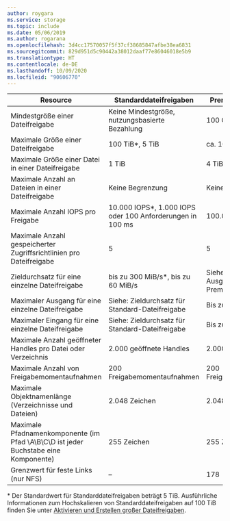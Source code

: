 ```yaml
---
author: roygara
ms.service: storage
ms.topic: include
ms.date: 05/06/2019
ms.author: rogarana
ms.openlocfilehash: 3d4cc17570057f5f37cf38685847afbe38ea6831
ms.sourcegitcommit: 829d951d5c90442a38012daaf77e86046018e5b9
ms.translationtype: HT
ms.contentlocale: de-DE
ms.lasthandoff: 10/09/2020
ms.locfileid: "90606770"
---
```

| Resource | Standarddateifreigaben | Premium-Dateifreigaben |
|----------|---------------|------------------------------------------|
| Mindestgröße einer Dateifreigabe | Keine Mindestgröße, nutzungsbasierte Bezahlung | 100 GiB; bereitgestellt |
| Maximale Größe einer Dateifreigabe | 100 TiB*, 5 TiB | ca. 100 TiB |
| Maximale Größe einer Datei in einer Dateifreigabe | 1 TiB | 4 TiB |
| Maximale Anzahl an Dateien in einer Dateifreigabe | Keine Begrenzung | Keine Begrenzung |
| Maximale Anzahl IOPS pro Freigabe | 10.000 IOPS*, 1.000 IOPS oder 100 Anforderungen in 100 ms | 100.000 IOPS |
| Maximale Anzahl gespeicherter Zugriffsrichtlinien pro Dateifreigabe | 5 | 5 |
| Zieldurchsatz für eine einzelne Dateifreigabe | bis zu 300 MiB/s*, bis zu 60 MiB/s  | Siehe: Ein- und Ausgangswerte für Premium-Dateifreigabe|
| Maximaler Ausgang für eine einzelne Dateifreigabe | Siehe: Zieldurchsatz für Standard-Dateifreigabe | Bis zu 6.204 MiB/s |
| Maximaler Eingang für eine einzelne Dateifreigabe | Siehe: Zieldurchsatz für Standard-Dateifreigabe | Bis zu 4.136 MiB/s |
| Maximale Anzahl geöffneter Handles pro Datei oder Verzeichnis | 2\.000 geöffnete Handles | 2\.000 geöffnete Handles |
| Maximale Anzahl von Freigabemomentaufnahmen | 200 Freigabemomentaufnahmen | 200 Freigabemomentaufnahmen |
| Maximale Objektnamenlänge (Verzeichnisse und Dateien) | 2\.048 Zeichen | 2\.048 Zeichen |
| Maximale Pfadnamenkomponente (im Pfad \A\B\C\D ist jeder Buchstabe eine Komponente) | 255 Zeichen | 255 Zeichen |
| Grenzwert für feste Links (nur NFS) | – | 178 |

\* Der Standardwert für Standarddateifreigaben beträgt 5 TiB. Ausführliche Informationen zum Hochskalieren von Standarddateifreigaben auf 100 TiB finden Sie unter [Aktivieren und Erstellen großer Dateifreigaben](../articles/storage/files/storage-files-how-to-create-large-file-share.md).
